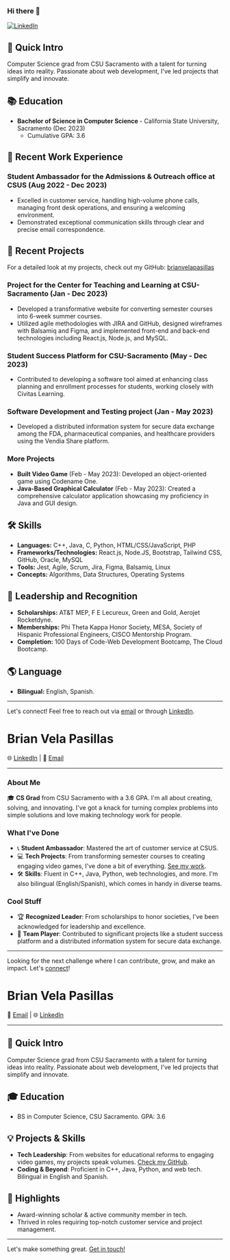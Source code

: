 ### Hi there 👋

[![LinkedIn](https://img.shields.io/badge/LinkedIn-bvelacomputersci-blue)](https://www.linkedin.com/in/bvelacomputersci/)

## 🚀 Quick Intro
Computer Science grad from CSU Sacramento with a talent for turning ideas into reality. Passionate about web development, I've led projects that simplify and innovate.

## 📚 Education
- **Bachelor of Science in Computer Science** - California State University, Sacramento (Dec 2023)
  - Cumulative GPA: 3.6

## 💼 Recent Work Experience
### Student Ambassador for the Admissions & Outreach office at CSUS (Aug 2022 - Dec 2023)
- Excelled in customer service, handling high-volume phone calls, managing front desk operations, and ensuring a welcoming environment.
- Demonstrated exceptional communication skills through clear and precise email correspondence.

## 🚀 Recent Projects
For a detailed look at my projects, check out my GitHub: [brianvelapasillas](https://github.com/brianvelapasillas)

### Project for the Center for Teaching and Learning at CSU-Sacramento (Jan - Dec 2023)
- Developed a transformative website for converting semester courses into 6-week summer courses.
- Utilized agile methodologies with JIRA and GitHub, designed wireframes with Balsamiq and Figma, and implemented front-end and back-end technologies including React.js, Node.js, and MySQL.

### Student Success Platform for CSU-Sacramento (May - Dec 2023)
- Contributed to developing a software tool aimed at enhancing class planning and enrollment processes for students, working closely with Civitas Learning.

### Software Development and Testing project (Jan - May 2023)
- Developed a distributed information system for secure data exchange among the FDA, pharmaceutical companies, and healthcare providers using the Vendia Share platform.

### More Projects
- **Built Video Game** (Feb - May 2023): Developed an object-oriented game using Codename One.
- **Java-Based Graphical Calculator** (Feb - May 2023): Created a comprehensive calculator application showcasing my proficiency in Java and GUI design.

## 🛠 Skills
- **Languages:** C++, Java, C, Python, HTML/CSS/JavaScript, PHP
- **Frameworks/Technologies:** React.js, Node.JS, Bootstrap, Tailwind CSS, GitHub, Oracle, MySQL
- **Tools:** Jest, Agile, Scrum, Jira, Figma, Balsamiq, Linux
- **Concepts:** Algorithms, Data Structures, Operating Systems

## 🏅 Leadership and Recognition
- **Scholarships:** AT&T MEP, F E Lecureux, Green and Gold, Aerojet Rocketdyne.
- **Memberships:** Phi Theta Kappa Honor Society, MESA, Society of Hispanic Professional Engineers, CISCO Mentorship Program.
- **Completion:** 100 Days of Code-Web Development Bootcamp, The Cloud Bootcamp.

## 🌎 Language
- **Bilingual:** English, Spanish.

---

Let's connect! Feel free to reach out via [email](mailto:velapasillasbrian@gmail.com) or through [LinkedIn](https://www.linkedin.com/in/bvelacomputersci/).








# Brian Vela Pasillas

🌐 [LinkedIn](https://www.linkedin.com/in/bvelacomputersci/) | 📧 [Email](mailto:velapasillasbrian@gmail.com)

---

### About Me
🎓 **CS Grad** from CSU Sacramento with a 3.6 GPA. I'm all about creating, solving, and innovating. I've got a knack for turning complex problems into simple solutions and love making technology work for people.

### What I've Done
- 📞 **Student Ambassador**: Mastered the art of customer service at CSUS.
- 💻 **Tech Projects**: From transforming semester courses to creating engaging video games, I've done a bit of everything. [See my work](https://github.com/brianvelapasillas).
- 🛠 **Skills**: Fluent in C++, Java, Python, web technologies, and more. I'm also bilingual (English/Spanish), which comes in handy in diverse teams.

### Cool Stuff
- 🏆 **Recognized Leader**: From scholarships to honor societies, I've been acknowledged for leadership and excellence.
- 🚀 **Team Player**: Contributed to significant projects like a student success platform and a distributed information system for secure data exchange.

---

Looking for the next challenge where I can contribute, grow, and make an impact. Let's [connect](https://www.linkedin.com/in/bvelacomputersci/)!



# Brian Vela Pasillas

📧 [Email](mailto:velapasillasbrian@gmail.com) | 🌐 [LinkedIn](https://www.linkedin.com/in/bvelacomputersci/)

---

## 🚀 Quick Intro
Computer Science grad from CSU Sacramento with a talent for turning ideas into reality. Passionate about web development, I've led projects that simplify and innovate.

## 🎓 Education
- BS in Computer Science, CSU Sacramento. GPA: 3.6

## 💡 Projects & Skills
- **Tech Leadership**: From websites for educational reforms to engaging video games, my projects speak volumes. [Check my GitHub](https://github.com/brianvelapasillas).
- **Coding & Beyond**: Proficient in C++, Java, Python, and web tech. Bilingual in English and Spanish.

## 🌟 Highlights
- Award-winning scholar & active community member in tech.
- Thrived in roles requiring top-notch customer service and project management.

---

Let's make something great. [Get in touch!](mailto:velapasillasbrian@gmail.com)


